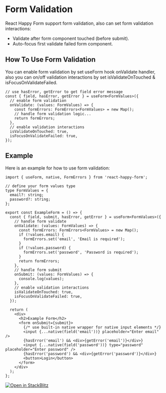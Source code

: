 # Form Validation

React Happy Form support form validation, also can set form validation interactions:

- Validate after form component touched (before submit).
- Auto-focus first validate failed form component.

## How To Use Form Validation

You can enable form validation by set useForm hook onValidate handler, also you can on/off validation interactions by set isValidateOnTouched & isFocusOnValidateFailed.

```tsx
// use hasError, getError to get field error message
const { field, hasError, getError } = useForm<FormValues>({
  // enable form validation
  onValidate: (values: FormValues) => {
    const formErrors: FormErrors<FormValues> = new Map();
    // handle form validation logic...
    return formErrors;
  },
  // enable validation interactions
  isValidateOnTouched: true,
  isFocusOnValidateFailed: true,
});
```

## Example

Here is an example for how to use form validation:

```tsx
import { useForm, native, FormErrors } from 'react-happy-form';

// define your form values type
type FormValues = {
  email?: string;
  password?: string;
};

export const ExampleForm = () => {
  const { field, submit, hasError, getError } = useForm<FormValues>({
    // handle form validate
    onValidate: (values: FormValues) => {
      const formErrors: FormErrors<FormValues> = new Map();
      if (!values.email) {
        formErrors.set('email', 'Email is required');
      }
      if (!values.password) {
        formErrors.set('password', 'Password is required');
      }
      return formErrors;
    },
    // handle form submit
    onSubmit: (values: FormValues) => {
      console.log(values);
    },
    // enable validation interactions
    isValidateOnTouched: true,
    isFocusOnValidateFailed: true,
  });

  return (
    <div>
      <h2>Example Form</h2>
      <form onSubmit={submit}>
        {/* use built-in native wrapper for native input elements */}
        <input {...native(field('email'))} placeholder="Enter email" />
        {hasError('email') && <div>{getError('email')}</div>}
        <input {...native(field('password'))} type="password" placeholder="Enter password" />
        {hasError('password') && <div>{getError('password')}</div>}
        <button>Login</button>
      </form>
    </div>
  );
};
```

[![Open in StackBlitz](https://developer.stackblitz.com/img/open_in_stackblitz.svg)](https://stackblitz.com/edit/react-ts-xfcu48?file=ExampleForm.tsx)
